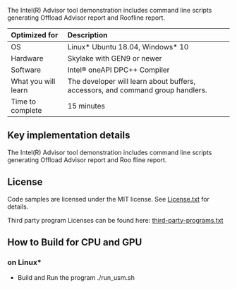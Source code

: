 The Intel(R) Advisor tool demonstration includes command line scripts generating Offload Advisor report and Roofline report.
  
| Optimized for                       | Description
|:---                               |:---
| OS                                | Linux* Ubuntu 18.04, Windows* 10
| Hardware                          | Skylake with GEN9 or newer
| Software                          | Intel&reg; oneAPI DPC++ Compiler
| What you will learn               | The developer will learn about buffers, accessors, and command group handlers.
| Time to complete                  | 15 minutes  
  
## Key implementation details 
The Intel(R) Advisor tool demonstration includes command line scripts generating Offload Advisor report and Roo
fline report.

## License  
Code samples are licensed under the MIT license. See
[License.txt](https://github.com/oneapi-src/oneAPI-samples/blob/master/License.txt) for details.

Third party program Licenses can be found here: [third-party-programs.txt](https://github.com/oneapi-src/oneAPI-samples/blob/master/third-party-programs.txt)

## How to Build for CPU and GPU 

### on Linux*  
   * Build and Run the program
    ./run_usm.sh

